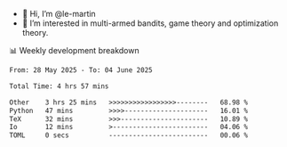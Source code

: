 - 👋 Hi, I’m @le-martin
- 👀 I’m interested in multi-armed bandits, game theory and optimization theory.
<!---- 💞️ I’m looking to collaborate on ...
- 📫 How to reach me ...-->

<!---
Tutorial for using WakaTime stats in GitHub profile: https://github.com/athul/waka-readme
-->

📊 Weekly development breakdown
<!--START_SECTION:waka-->

```txt
From: 28 May 2025 - To: 04 June 2025

Total Time: 4 hrs 57 mins

Other    3 hrs 25 mins   >>>>>>>>>>>>>>>>>--------   68.98 %
Python   47 mins         >>>>---------------------   16.01 %
TeX      32 mins         >>>----------------------   10.89 %
Io       12 mins         >------------------------   04.06 %
TOML     0 secs          -------------------------   00.06 %
```

<!--END_SECTION:waka-->

<!---
le-martin/le-martin is a ✨ special ✨ repository because its `README.md` (this file) appears on your GitHub profile.
You can click the Preview link to take a look at your changes.
--->

